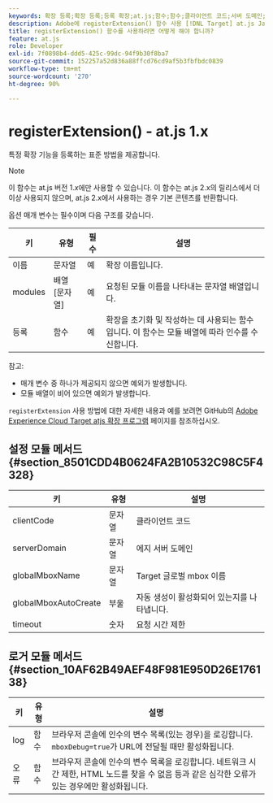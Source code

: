 ```yaml
---
keywords: 확장 등록;확장 등록;등록 확장;at.js;함수;함수;클라이언트 코드;서버 도메인;globalMbox 이름;globalMbox 자동 생성;시간 초과
description: Adobe에 registerExtension() 함수 사용 [!DNL Target] at.js JavaScript 라이브러리를 사용하여 특정 확장을 등록합니다. (at.js 1.x)
title: registerExtension() 함수를 사용하려면 어떻게 해야 합니까?
feature: at.js
role: Developer
exl-id: 7f0898b4-ddd5-425c-99dc-94f9b30f8ba7
source-git-commit: 152257a52d836a88ffcd76cd9af5b3fbfbdc0839
workflow-type: tm+mt
source-wordcount: '270'
ht-degree: 90%

---
```


# registerExtension() - at.js 1.x

특정 확장 기능을 등록하는 표준 방법을 제공합니다.

>[!NOTE]
>
>이 함수는 at.js 버전 1.*x*&#x200B;에만 사용할 수 있습니다. 이 함수는 at.js 2.x의 릴리스에서 더 이상 사용되지 않으며, at.js 2.x에서 사용하는 경우 기본 콘텐츠를 반환합니다.

옵션 매개 변수는 필수이며 다음 구조를 갖습니다.

| 키 | 유형 | 필수 | 설명 |
|--- |--- |--- |--- |
| 이름 | 문자열 | 예 | 확장 이름입니다. |
| modules | 배열[문자열] | 예 | 요청된 모듈 이름을 나타내는 문자열 배열입니다. |
| 등록 | 함수 | 예 | 확장을 초기화 및 작성하는 데 사용되는 함수입니다. 이 함수는 모듈 배열에 따라 인수를 수신합니다. |

참고:

* 매개 변수 중 하나가 제공되지 않으면 예외가 발생합니다.
* 모듈 배열이 비어 있으면 예외가 발생합니다.

`registerExtension` 사용 방법에 대한 자세한 내용과 예를 보려면 GitHub의 [Adobe Experience Cloud Target atjs 확장 프로그램](https://github.com/Adobe-Marketing-Cloud/target-atjs-extensions) 페이지를 참조하십시오.

## 설정 모듈 메서드 {#section_8501CDD4B0624FA2B10532C98C5F4328}

| 키 | 유형 | 설명 |
|--- |--- |--- |
| clientCode | 문자열 | 클라이언트 코드 |
| serverDomain | 문자열 | 에지 서버 도메인 |
| globalMboxName | 문자열 | Target 글로벌 mbox 이름 |
| globalMboxAutoCreate | 부울 | 자동 생성이 활성화되어 있는지를 나타냅니다. |
| timeout | 숫자 | 요청 시간 제한 |

## 로거 모듈 메서드 {#section_10AF62B49AEF48F981E950D26E176138}

| 키 | 유형 | 설명 |
|--- |--- |--- |
| log | 함수 | 브라우저 콘솔에 인수의 변수 목록(있는 경우)을 로깅합니다. `mboxDebug=true`가 URL에 전달될 때만 활성화됩니다. |
| 오류 | 함수 | 브라우저 콘솔에 인수의 변수 목록을 로깅합니다. 네트워크 시간 제한, HTML 노드를 찾을 수 없음 등과 같은 심각한 오류가 있는 경우에만 활성화됩니다. |
